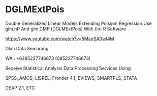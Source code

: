 # DGLMExtPois
Double Generalized Linear Models Extending Poisson Regression Use glm.hP And glm.CMP (DGLMExtPois) With (In) R Software

https://www.youtube.com/watch?v=5MaoSA0wt4M

Olah Data Semarang

WA : +6285227746673 (085227746673)

Receive Statistical Analysis Data Processing Services Using

SPSS, AMOS, LISREL, Frontier 4.1, EVIEWS, SMARTPLS, STATA

DEAP 2.1, ETC
